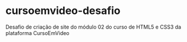 # cursoemvideo-desafio
 Desafio de criação de site do módulo 02 do curso de HTML5 e CSS3 da plataforma CursoEmVideo
